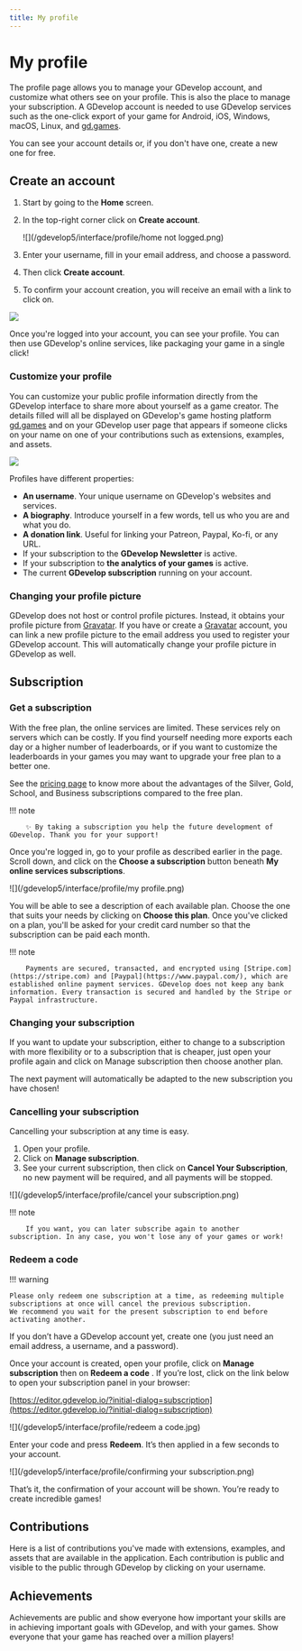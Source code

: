 ```yaml
---
title: My profile
---
```

# My profile

The profile page allows you to manage your GDevelop account, and customize what others see on your profile. This is also the place to manage your subscription.
A GDevelop account is needed to use GDevelop services such as the one-click export of your game for Android, iOS, Windows, macOS, Linux, and [gd.games](https://gd.games/).

You can see your account details or, if you don't have one, create a new one for free.

## Create an account

1. Start by going to the **Home** screen.
2. In the top-right corner click on **Create account**.

    ![](/gdevelop5/interface/profile/home not logged.png)

3. Enter your username, fill in your email address, and choose a password.
4. Then click **Create account**.
5. To confirm your account creation, you will receive an email with a link to click on.

![](/gdevelop5/interface/profile/account-create-details.png)

Once you're logged into your account, you can see your profile. You can then use GDevelop's online services, like packaging your game in a single click!

### Customize your profile

You can customize your public profile information directly from the GDevelop interface to share more about yourself as a game creator. The details filled will all be displayed on GDevelop's game hosting platform [gd.games](https://gd.games/) and on your GDevelop user page that appears if someone clicks on your name on one of your contributions such as extensions, examples, and assets.

![](/gdevelop5/interface/profile/gdevelop_profile_customize.gif)

Profiles have different properties:

  - **An username**. Your unique username on GDevelop's websites and services.
  - **A biography**. Introduce yourself in a few words, tell us who you are and what you do.
  - **A donation link**. Useful for linking your Patreon, Paypal, Ko-fi, or any URL.
  - If your subscription to the **GDevelop Newsletter** is active.
  - If your subscription to **the analytics of your games** is active.
  - The current **GDevelop subscription** running on your account.

### Changing your profile picture

GDevelop does not host or control profile pictures. Instead, it obtains your profile picture from [Gravatar](https://gravatar.com). If you have or create a [Gravatar](https://gravatar.com) account, you can link a new profile picture to the email address you used to register your GDevelop account. This will automatically change your profile picture in GDevelop as well.

## Subscription

### Get a subscription

With the free plan, the online services are limited. These services rely on servers which can be costly.
If you find yourself needing more exports each day or a higher number of leaderboards, or if you want to customize the leaderboards in your games you may want to upgrade your free plan to a better one.

See the [pricing page](https://gdevelop.io/pricing) to know more about the advantages of the Silver, Gold, School, and Business subscriptions compared to the free plan.

!!! note

        ✨ By taking a subscription you help the future development of GDevelop. Thank you for your support!

Once you're logged in, go to your profile as described earlier in the page.
Scroll down, and click on the **Choose a subscription** button beneath **My online services subscriptions**.

![](/gdevelop5/interface/profile/my profile.png)

You will be able to see a description of each available plan. Choose the one that suits your needs by clicking on **Choose this plan**.
Once you've clicked on a plan, you'll be asked for your credit card number so that the subscription can be paid each month.

!!! note

        Payments are secured, transacted, and encrypted using [Stripe.com](https://stripe.com) and [Paypal](https://www.paypal.com/), which are established online payment services. GDevelop does not keep any bank information. Every transaction is secured and handled by the Stripe or Paypal infrastructure.

### Changing your subscription

If you want to update your subscription, either to change to a subscription with more flexibility or to a subscription that is cheaper, just open your profile again and click on Manage subscription then choose another plan.

The next payment will automatically be adapted to the new subscription you have chosen!

### Cancelling your subscription

Cancelling your subscription at any time is easy.

 1. Open your profile.
 2. Click on **Manage subscription**.
 3. See your current subscription, then click on **Cancel Your Subscription**, no new payment will be required, and all payments will be stopped.

![](/gdevelop5/interface/profile/cancel your subscription.png)

!!! note

        If you want, you can later subscribe again to another subscription. In any case, you won't lose any of your games or work!

### Redeem a code

!!! warning

    Please only redeem one subscription at a time, as redeeming multiple subscriptions at once will cancel the previous subscription.
    We recommend you wait for the present subscription to end before activating another.

If you don’t have a GDevelop account yet, create one (you just need an email address, a username, and a password).

Once your account is created, open your profile, click on **Manage subscription** then on **Redeem a code** .
If you’re lost, click on the link below to open your subscription panel in your browser:

[https://editor.gdevelop.io/?initial-dialog=subscription](https://editor.gdevelop.io/?initial-dialog=subscription)

![](/gdevelop5/interface/profile/redeem a code.jpg)

Enter your code and press **Redeem**. It’s then applied in a few seconds to your account.

![](/gdevelop5/interface/profile/confirming your subscription.png)

That’s it, the confirmation of your account will be shown. You’re ready to create incredible games!

## Contributions

Here is a list of contributions you've made with extensions, examples, and assets that are available in the application. Each contribution is public and visible to the public through GDevelop by clicking on your username.

## Achievements

Achievements are public and show everyone how important your skills are in achieving important goals with GDevelop, and with your games.
Show everyone that your game has reached over a million players!